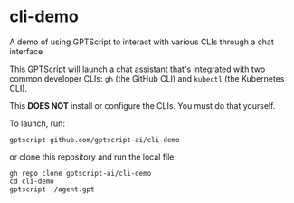 # cli-demo
A demo of using GPTScript to interact with various CLIs through a chat interface

This GPTScript will launch a chat assistant that's integrated with two common developer CLIs: `gh` (the GitHub CLI) and `kubectl` (the Kubernetes CLI).

This **DOES NOT** install or configure the CLIs. You must do that yourself.

To launch, run:
```
gptscript github.com/gptscript-ai/cli-demo
```
or clone this repository and run the local file:
```
gh repo clone gptscript-ai/cli-demo
cd cli-demo
gptscript ./agent.gpt
```
